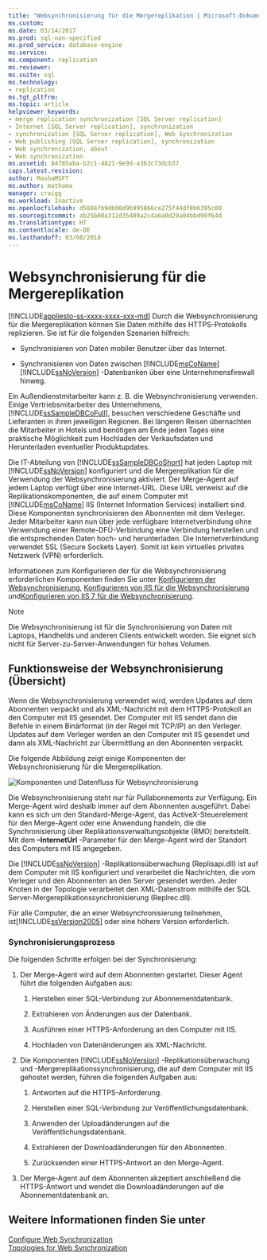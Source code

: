 ```yaml
---
title: "Websynchronisierung für die Mergereplikation | Microsoft-Dokumentation"
ms.custom: 
ms.date: 03/14/2017
ms.prod: sql-non-specified
ms.prod_service: database-engine
ms.service: 
ms.component: replication
ms.reviewer: 
ms.suite: sql
ms.technology:
- replication
ms.tgt_pltfrm: 
ms.topic: article
helpviewer_keywords:
- merge replication synchronization [SQL Server replication]
- Internet [SQL Server replication], synchronization
- synchronization [SQL Server replication], Web Synchronization
- Web publishing [SQL Server replication], synchronization
- Web synchronization, about
- Web synchronization
ms.assetid: 84785aba-b2c1-4821-9e9d-a363c73dcb37
caps.latest.revision: 
author: MashaMSFT
ms.author: mathoma
manager: craigg
ms.workload: Inactive
ms.openlocfilehash: d5884fb9db00d9b995866ce275f44df8b6395c00
ms.sourcegitcommit: ab25b08a312d35489a2c4a6a0d29a04bbd90f64d
ms.translationtype: HT
ms.contentlocale: de-DE
ms.lasthandoff: 03/08/2018
---
```

# <a name="web-synchronization-for-merge-replication"></a>Websynchronisierung für die Mergereplikation
[!INCLUDE[appliesto-ss-xxxx-xxxx-xxx-md](../../includes/appliesto-ss-xxxx-xxxx-xxx-md.md)]
  Durch die Websynchronisierung für die Mergereplikation können Sie Daten mithilfe des HTTPS-Protokolls replizieren. Sie ist für die folgenden Szenarien hilfreich:  
  
-   Synchronisieren von Daten mobiler Benutzer über das Internet.  
  
-   Synchronisieren von Daten zwischen [!INCLUDE[msCoName](../../includes/msconame-md.md)] [!INCLUDE[ssNoVersion](../../includes/ssnoversion-md.md)] -Datenbanken über eine Unternehmensfirewall hinweg.  
  
 Ein Außendienstmitarbeiter kann z. B. die Websynchronisierung verwenden. Einige Vertriebsmitarbeiter des Unternehmens, [!INCLUDE[ssSampleDBCoFull](../../includes/sssampledbcofull-md.md)], besuchen verschiedene Geschäfte und Lieferanten in ihren jeweiligen Regionen. Bei längeren Reisen übernachten die Mitarbeiter in Hotels und benötigen am Ende jeden Tages eine praktische Möglichkeit zum Hochladen der Verkaufsdaten und Herunterladen eventueller Produktupdates.  
  
 Die IT-Abteilung von [!INCLUDE[ssSampleDBCoShort](../../includes/sssampledbcoshort-md.md)] hat jeden Laptop mit [!INCLUDE[ssNoVersion](../../includes/ssnoversion-md.md)] konfiguriert und die Mergereplikation für die Verwendung der Websynchronisierung aktiviert. Der Merge-Agent auf jedem Laptop verfügt über eine Internet-URL. Diese URL verweist auf die Replikationskomponenten, die auf einem Computer mit [!INCLUDE[msCoName](../../includes/msconame-md.md)] IIS (Internet Information Services) installiert sind. Diese Komponenten synchronisieren den Abonnenten mit dem Verleger. Jeder Mitarbeiter kann nun über jede verfügbare Internetverbindung ohne Verwendung einer Remote-DFÜ-Verbindung eine Verbindung herstellen und die entsprechenden Daten hoch- und herunterladen. Die Internetverbindung verwendet SSL (Secure Sockets Layer). Somit ist kein virtuelles privates Netzwerk (VPN) erforderlich.  
  
 Informationen zum Konfigurieren der für die Websynchronisierung erforderlichen Komponenten finden Sie unter [Konfigurieren der Websynchronisierung](../../relational-databases/replication/configure-web-synchronization.md), [Konfigurieren von IIS für die Websynchronisierung](../../relational-databases/replication/configure-iis-for-web-synchronization.md) und[Konfigurieren von IIS 7 für die Websynchronisierung](../../relational-databases/replication/configure-iis-7-for-web-synchronization.md).  
  
> [!NOTE]  
>  Die Websynchronisierung ist für die Synchronisierung von Daten mit Laptops, Handhelds und anderen Clients entwickelt worden. Sie eignet sich nicht für Server-zu-Server-Anwendungen für hohes Volumen.  
  
## <a name="overview-of-how-web-synchronization-works"></a>Funktionsweise der Websynchronisierung (Übersicht)  
 Wenn die Websynchronisierung verwendet wird, werden Updates auf dem Abonnenten verpackt und als XML-Nachricht mit dem HTTPS-Protokoll an den Computer mit IIS gesendet. Der Computer mit IIS sendet dann die Befehle in einem Binärformat (in der Regel mit TCP/IP) an den Verleger. Updates auf dem Verleger werden an den Computer mit IIS gesendet und dann als XML-Nachricht zur Übermittlung an den Abonnenten verpackt.  
  
 Die folgende Abbildung zeigt einige Komponenten der Websynchronisierung für die Mergereplikation.  
  
 ![Komponenten und Datenfluss für Websynchronisierung](../../relational-databases/replication/media/web-sync01.gif "Web synchronization components and data flow")  
  
 Die Websynchronisierung steht nur für Pullabonnements zur Verfügung. Ein Merge-Agent wird deshalb immer auf dem Abonnenten ausgeführt. Dabei kann es sich um den Standard-Merge-Agent, das ActiveX-Steuerelement für den Merge-Agent oder eine Anwendung handeln, die die Synchronisierung über Replikationsverwaltungsobjekte (RMO) bereitstellt. Mit dem **–InternetUrl** -Parameter für den Merge-Agent wird der Standort des Computers mit IIS angegeben.  
  
 Die [!INCLUDE[ssNoVersion](../../includes/ssnoversion-md.md)] -Replikationsüberwachung (Replisapi.dll) ist auf dem Computer mit IIS konfiguriert und verarbeitet die Nachrichten, die vom Verleger und den Abonnenten an den Server gesendet werden. Jeder Knoten in der Topologie verarbeitet den XML-Datenstrom mithilfe der SQL Server-Mergereplikationssynchronisierung (Replrec.dll).  
  
 Für alle Computer, die an einer Websynchronisierung teilnehmen, ist[!INCLUDE[ssVersion2005](../../includes/ssversion2005-md.md)] oder eine höhere Version erforderlich.  
  
### <a name="synchronization-process"></a>Synchronisierungsprozess  
 Die folgenden Schritte erfolgen bei der Synchronisierung:  
  
1.  Der Merge-Agent wird auf dem Abonnenten gestartet. Dieser Agent führt die folgenden Aufgaben aus:  
  
    1.  Herstellen einer SQL-Verbindung zur Abonnementdatenbank.  
  
    2.  Extrahieren von Änderungen aus der Datenbank.  
  
    3.  Ausführen einer HTTPS-Anforderung an den Computer mit IIS.  
  
    4.  Hochladen von Datenänderungen als XML-Nachricht.  
  
2.  Die Komponenten [!INCLUDE[ssNoVersion](../../includes/ssnoversion-md.md)] -Replikationsüberwachung und -Mergereplikationssynchronisierung, die auf dem Computer mit IIS gehostet werden, führen die folgenden Aufgaben aus:  
  
    1.  Antworten auf die HTTPS-Anforderung.  
  
    2.  Herstellen einer SQL-Verbindung zur Veröffentlichungsdatenbank.  
  
    3.  Anwenden der Uploadänderungen auf die Veröffentlichungsdatenbank.  
  
    4.  Extrahieren der Downloadänderungen für den Abonnenten.  
  
    5.  Zurücksenden einer HTTPS-Antwort an den Merge-Agent.  
  
3.  Der Merge-Agent auf dem Abonnenten akzeptiert anschließend die HTTPS-Antwort und wendet die Downloadänderungen auf die Abonnementdatenbank an.  
  
## <a name="see-also"></a>Weitere Informationen finden Sie unter  
 [Configure Web Synchronization](../../relational-databases/replication/configure-web-synchronization.md)   
 [Topologies for Web Synchronization](../../relational-databases/replication/topologies-for-web-synchronization.md)  
  
  
